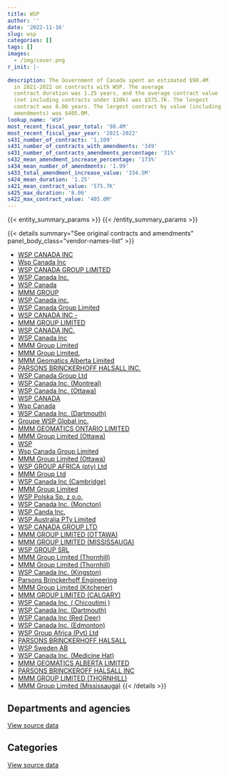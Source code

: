 ```yaml
---
title: WSP
author: ''
date: '2022-11-16'
slug: wsp
categories: []
tags: []
images:
  - /img/cover.png
r_init: |-
  
description: The Government of Canada spent an estimated $98.4M
  in 2021-2022 on contracts with WSP. The average
  contract duration was 1.25 years, and the average contract value
  (not including contracts under $10k) was $575.7K. The longest
  contract was 8.06 years. The largest contract by value (including
  amendments) was $405.0M.
lookup_name: 'WSP'
most_recent_fiscal_year_total: '98.4M'
most_recent_fiscal_year_year: '2021-2022'
s431_number_of_contracts: '1,109'
s431_number_of_contracts_with_amendments: '349'
s431_number_of_contracts_amendments_percentage: '31%'
s432_mean_amendment_increase_percentage: '173%'
s434_mean_number_of_amendments: '1.99'
s433_total_amendment_increase_value: '334.5M'
s424_mean_duration: '1.25'
s421_mean_contract_value: '575.7K'
s425_max_duration: '8.06'
s422_max_contract_value: '405.0M'
---
```


<script src="/rmarkdown-libs/htmlwidgets/htmlwidgets.js"></script>
<link href="/rmarkdown-libs/datatables-css/datatables-crosstalk.css" rel="stylesheet" />
<script src="/rmarkdown-libs/datatables-binding/datatables.js"></script>
<script src="/rmarkdown-libs/jquery/jquery-3.6.0.min.js"></script>
<link href="/rmarkdown-libs/dt-core-bootstrap/css/dataTables.bootstrap.min.css" rel="stylesheet" />
<link href="/rmarkdown-libs/dt-core-bootstrap/css/dataTables.bootstrap.extra.css" rel="stylesheet" />
<script src="/rmarkdown-libs/dt-core-bootstrap/js/jquery.dataTables.min.js"></script>
<script src="/rmarkdown-libs/dt-core-bootstrap/js/dataTables.bootstrap.min.js"></script>
<link href="/rmarkdown-libs/crosstalk/css/crosstalk.min.css" rel="stylesheet" />
<script src="/rmarkdown-libs/crosstalk/js/crosstalk.min.js"></script>
<script src="/rmarkdown-libs/htmlwidgets/htmlwidgets.js"></script>
<link href="/rmarkdown-libs/datatables-css/datatables-crosstalk.css" rel="stylesheet" />
<script src="/rmarkdown-libs/datatables-binding/datatables.js"></script>
<script src="/rmarkdown-libs/jquery/jquery-3.6.0.min.js"></script>
<link href="/rmarkdown-libs/dt-core-bootstrap/css/dataTables.bootstrap.min.css" rel="stylesheet" />
<link href="/rmarkdown-libs/dt-core-bootstrap/css/dataTables.bootstrap.extra.css" rel="stylesheet" />
<script src="/rmarkdown-libs/dt-core-bootstrap/js/jquery.dataTables.min.js"></script>
<script src="/rmarkdown-libs/dt-core-bootstrap/js/dataTables.bootstrap.min.js"></script>
<link href="/rmarkdown-libs/crosstalk/css/crosstalk.min.css" rel="stylesheet" />
<script src="/rmarkdown-libs/crosstalk/js/crosstalk.min.js"></script>

{{< entity_summary_params >}}
{{< /entity_summary_params >}}

{{< details summary="See original contracts and amendments" panel_body_class="vendor-names-list" >}}
- [WSP CANADA INC](https://search.open.canada.ca/en/ct/?sort=contract_value_f%20desc&page=1&search_text=%22WSP%20CANADA%20INC%22)
- [Wsp Canada Inc](https://search.open.canada.ca/en/ct/?sort=contract_value_f%20desc&page=1&search_text=%22Wsp%20Canada%20Inc%22)
- [WSP CANADA GROUP LIMITED](https://search.open.canada.ca/en/ct/?sort=contract_value_f%20desc&page=1&search_text=%22WSP%20CANADA%20GROUP%20LIMITED%22)
- [WSP Canada Inc.](https://search.open.canada.ca/en/ct/?sort=contract_value_f%20desc&page=1&search_text=%22WSP%20Canada%20Inc.%22)
- [WSP Canada](https://search.open.canada.ca/en/ct/?sort=contract_value_f%20desc&page=1&search_text=%22WSP%20Canada%22)
- [MMM GROUP](https://search.open.canada.ca/en/ct/?sort=contract_value_f%20desc&page=1&search_text=%22MMM%20GROUP%22)
- [WSP Canada inc.](https://search.open.canada.ca/en/ct/?sort=contract_value_f%20desc&page=1&search_text=%22WSP%20Canada%20inc.%22)
- [WSP Canada Group Limited](https://search.open.canada.ca/en/ct/?sort=contract_value_f%20desc&page=1&search_text=%22WSP%20Canada%20Group%20Limited%22)
- [WSP CANADA INC -](https://search.open.canada.ca/en/ct/?sort=contract_value_f%20desc&page=1&search_text=%22WSP%20CANADA%20INC%20-%22)
- [MMM GROUP LIMITED](https://search.open.canada.ca/en/ct/?sort=contract_value_f%20desc&page=1&search_text=%22MMM%20GROUP%20LIMITED%22)
- [WSP CANADA INC.](https://search.open.canada.ca/en/ct/?sort=contract_value_f%20desc&page=1&search_text=%22WSP%20CANADA%20INC.%22)
- [WSP Canada Inc](https://search.open.canada.ca/en/ct/?sort=contract_value_f%20desc&page=1&search_text=%22WSP%20Canada%20Inc%22)
- [MMM Group Limited](https://search.open.canada.ca/en/ct/?sort=contract_value_f%20desc&page=1&search_text=%22MMM%20Group%20Limited%22)
- [MMM Group Limited.](https://search.open.canada.ca/en/ct/?sort=contract_value_f%20desc&page=1&search_text=%22MMM%20Group%20Limited.%22)
- [MMM Geomatics Alberta Limited](https://search.open.canada.ca/en/ct/?sort=contract_value_f%20desc&page=1&search_text=%22MMM%20Geomatics%20Alberta%20Limited%22)
- [PARSONS BRINCKERHOFF HALSALL INC.](https://search.open.canada.ca/en/ct/?sort=contract_value_f%20desc&page=1&search_text=%22PARSONS%20BRINCKERHOFF%20HALSALL%20INC.%22)
- [WSP Canada Group Ltd](https://search.open.canada.ca/en/ct/?sort=contract_value_f%20desc&page=1&search_text=%22WSP%20Canada%20Group%20Ltd%22)
- [WSP Canada Inc. (Montreal)](https://search.open.canada.ca/en/ct/?sort=contract_value_f%20desc&page=1&search_text=%22WSP%20Canada%20Inc.%20%20%20%28Montreal%29%22)
- [WSP Canada Inc. (Ottawa)](https://search.open.canada.ca/en/ct/?sort=contract_value_f%20desc&page=1&search_text=%22WSP%20Canada%20Inc.%20%20%20%28Ottawa%29%22)
- [WSP CANADA](https://search.open.canada.ca/en/ct/?sort=contract_value_f%20desc&page=1&search_text=%22WSP%20CANADA%22)
- [Wsp Canada](https://search.open.canada.ca/en/ct/?sort=contract_value_f%20desc&page=1&search_text=%22Wsp%20Canada%22)
- [WSP Canada Inc. (Dartmouth)](https://search.open.canada.ca/en/ct/?sort=contract_value_f%20desc&page=1&search_text=%22WSP%20Canada%20Inc.%20%20%20%28Dartmouth%29%22)
- [Groupe WSP Global inc.](https://search.open.canada.ca/en/ct/?sort=contract_value_f%20desc&page=1&search_text=%22Groupe%20WSP%20Global%20inc.%22)
- [MMM GEOMATICS ONTARIO LIMITED](https://search.open.canada.ca/en/ct/?sort=contract_value_f%20desc&page=1&search_text=%22MMM%20GEOMATICS%20ONTARIO%20LIMITED%22)
- [MMM Group Limited (Ottawa)](https://search.open.canada.ca/en/ct/?sort=contract_value_f%20desc&page=1&search_text=%22MMM%20Group%20Limited%20%28Ottawa%29%22)
- [WSP](https://search.open.canada.ca/en/ct/?sort=contract_value_f%20desc&page=1&search_text=%22WSP%22)
- [Wsp Canada Group Limited](https://search.open.canada.ca/en/ct/?sort=contract_value_f%20desc&page=1&search_text=%22Wsp%20Canada%20Group%20Limited%22)
- [MMM Group Limited (Ottawa)](https://search.open.canada.ca/en/ct/?sort=contract_value_f%20desc&page=1&search_text=%22MMM%20Group%20Limited%20%20%28Ottawa%29%22)
- [WSP GROUP AFRICA (pty) Ltd](https://search.open.canada.ca/en/ct/?sort=contract_value_f%20desc&page=1&search_text=%22WSP%20GROUP%20AFRICA%20%28pty%29%20Ltd%22)
- [MMM Group Ltd](https://search.open.canada.ca/en/ct/?sort=contract_value_f%20desc&page=1&search_text=%22MMM%20Group%20Ltd%22)
- [WSP Canada Inc (Cambridge)](https://search.open.canada.ca/en/ct/?sort=contract_value_f%20desc&page=1&search_text=%22WSP%20Canada%20Inc%20%28Cambridge%29%22)
- [MMM Group Limited](https://search.open.canada.ca/en/ct/?sort=contract_value_f%20desc&page=1&search_text=%22%2aMMM%20Group%20Limited%22)
- [WSP Polska Sp. z o.o.](https://search.open.canada.ca/en/ct/?sort=contract_value_f%20desc&page=1&search_text=%22WSP%20Polska%20Sp.%20z%20o.o.%22)
- [WSP Canada Inc. (Moncton)](https://search.open.canada.ca/en/ct/?sort=contract_value_f%20desc&page=1&search_text=%22WSP%20Canada%20Inc.%20%20%20%28Moncton%29%22)
- [WSP Canda Inc.](https://search.open.canada.ca/en/ct/?sort=contract_value_f%20desc&page=1&search_text=%22WSP%20Canda%20Inc.%22)
- [WSP Australia PTy Limited](https://search.open.canada.ca/en/ct/?sort=contract_value_f%20desc&page=1&search_text=%22WSP%20Australia%20PTy%20Limited%22)
- [WSP CANADA GROUP LTD](https://search.open.canada.ca/en/ct/?sort=contract_value_f%20desc&page=1&search_text=%22WSP%20CANADA%20GROUP%20LTD%22)
- [MMM GROUP LIMITED (OTTAWA)](https://search.open.canada.ca/en/ct/?sort=contract_value_f%20desc&page=1&search_text=%22MMM%20GROUP%20LIMITED%20%20%28OTTAWA%29%22)
- [MMM GROUP LIMITED (MISSISSAUGA)](https://search.open.canada.ca/en/ct/?sort=contract_value_f%20desc&page=1&search_text=%22MMM%20GROUP%20LIMITED%20%28MISSISSAUGA%29%22)
- [WSP GROUP SRL](https://search.open.canada.ca/en/ct/?sort=contract_value_f%20desc&page=1&search_text=%22WSP%20GROUP%20SRL%22)
- [MMM Group Limited (Thornhill)](https://search.open.canada.ca/en/ct/?sort=contract_value_f%20desc&page=1&search_text=%22MMM%20Group%20Limited%20%28Thornhill%29%22)
- [MMM Group Limited (Thornhill)](https://search.open.canada.ca/en/ct/?sort=contract_value_f%20desc&page=1&search_text=%22MMM%20Group%20Limited%20%20%28Thornhill%29%22)
- [WSP Canada Inc. (Kingston)](https://search.open.canada.ca/en/ct/?sort=contract_value_f%20desc&page=1&search_text=%22WSP%20Canada%20Inc.%20%20%20%28Kingston%29%22)
- [Parsons Brinckerhoff Engineering](https://search.open.canada.ca/en/ct/?sort=contract_value_f%20desc&page=1&search_text=%22Parsons%20Brinckerhoff%20Engineering%22)
- [MMM Group Limited (Kitchener)](https://search.open.canada.ca/en/ct/?sort=contract_value_f%20desc&page=1&search_text=%22MMM%20Group%20Limited%20%28Kitchener%29%22)
- [MMM GROUP LIMITED (CALGARY)](https://search.open.canada.ca/en/ct/?sort=contract_value_f%20desc&page=1&search_text=%22MMM%20GROUP%20LIMITED%20%20%28CALGARY%29%22)
- [WSP Canada Inc. ( Chicoutimi )](https://search.open.canada.ca/en/ct/?sort=contract_value_f%20desc&page=1&search_text=%22WSP%20Canada%20Inc.%20%28%20Chicoutimi%20%29%22)
- [WSP Canada Inc. (Dartmouth)](https://search.open.canada.ca/en/ct/?sort=contract_value_f%20desc&page=1&search_text=%22WSP%20Canada%20Inc.%20%28Dartmouth%29%22)
- [WSP Canada Inc (Red Deer)](https://search.open.canada.ca/en/ct/?sort=contract_value_f%20desc&page=1&search_text=%22WSP%20Canada%20Inc%20%28Red%20Deer%29%22)
- [WSP Canada Inc. (Edmonton)](https://search.open.canada.ca/en/ct/?sort=contract_value_f%20desc&page=1&search_text=%22WSP%20Canada%20Inc.%20%28Edmonton%29%22)
- [WSP Group Africa (Pvt) Ltd](https://search.open.canada.ca/en/ct/?sort=contract_value_f%20desc&page=1&search_text=%22WSP%20Group%20Africa%20%28Pvt%29%20Ltd%22)
- [PARSONS BRINCKERHOFF HALSALL](https://search.open.canada.ca/en/ct/?sort=contract_value_f%20desc&page=1&search_text=%22PARSONS%20BRINCKERHOFF%20HALSALL%22)
- [WSP Sweden AB](https://search.open.canada.ca/en/ct/?sort=contract_value_f%20desc&page=1&search_text=%22WSP%20Sweden%20AB%22)
- [WSP Canada Inc. (Medicine Hat)](https://search.open.canada.ca/en/ct/?sort=contract_value_f%20desc&page=1&search_text=%22WSP%20Canada%20Inc.%20%20%20%28Medicine%20Hat%29%22)
- [MMM GEOMATICS ALBERTA LIMITED](https://search.open.canada.ca/en/ct/?sort=contract_value_f%20desc&page=1&search_text=%22MMM%20GEOMATICS%20ALBERTA%20LIMITED%22)
- [PARSONS BRINCKEROFF HALSALL INC](https://search.open.canada.ca/en/ct/?sort=contract_value_f%20desc&page=1&search_text=%22PARSONS%20BRINCKEROFF%20HALSALL%20INC%22)
- [MMM GROUP LIMITED (THORNHILL)](https://search.open.canada.ca/en/ct/?sort=contract_value_f%20desc&page=1&search_text=%22MMM%20GROUP%20LIMITED%20%20%28THORNHILL%29%22)
- [MMM Group Limited (Mississauga)](https://search.open.canada.ca/en/ct/?sort=contract_value_f%20desc&page=1&search_text=%22MMM%20Group%20Limited%20%28Mississauga%29%22)
{{< /details >}}

## Departments and agencies

<div id="htmlwidget-1" style="width:100%;height:auto;" class="datatables html-widget"></div>
<script type="application/json" data-for="htmlwidget-1">{"x":{"style":"bootstrap","filter":"none","vertical":false,"data":[["<a href=\"/departments/aafc-aac/\">Agriculture and Agri-Food Canada<\/a>","<a href=\"/departments/csa-asc/\">Canadian Space Agency<\/a>","<a href=\"/departments/csc-scc/\">Correctional Service of Canada<\/a>","<a href=\"/departments/dfatd-maecd/\">Global Affairs Canada<\/a>","<a href=\"/departments/dfo-mpo/\">Fisheries and Oceans Canada<\/a>","<a href=\"/departments/dnd-mdn/\">National Defence<\/a>","<a href=\"/departments/ec/\">Environment and Climate Change Canada<\/a>","<a href=\"/departments/hc-sc/\">Health Canada<\/a>","<a href=\"/departments/ic/\">Innovation, Science and Economic Development Canada<\/a>","<a href=\"/departments/infc/\">Infrastructure Canada<\/a>","<a href=\"/departments/nrc-cnrc/\">National Research Council Canada<\/a>","<a href=\"/departments/nrcan-rncan/\">Natural Resources Canada<\/a>","<a href=\"/departments/pc/\">Parks Canada<\/a>","<a href=\"/departments/pch/\">Canadian Heritage<\/a>","<a href=\"/departments/phac-aspc/\">Public Health Agency of Canada<\/a>","<a href=\"/departments/pwgsc-tpsgc/\">Public Services and Procurement Canada<\/a>","<a href=\"/departments/rcmp-grc/\">Royal Canadian Mounted Police<\/a>","<a href=\"/departments/tbs-sct/\">Treasury Board of Canada Secretariat<\/a>","<a href=\"/departments/tc/\">Transport Canada<\/a>"],[89690.22,null,143145.09,176115.9,1267758.49,700416.25,110347.68,23865.6,26311.38,null,333457.26,437745.51,15774589.92,null,20370,82463669.1,68752.31,null,112077.1],[64266.27,null,36277.6,364535.52,859478.06,188222.9,125159.91,120151.52,40632.33,8059.78,163718.49,357957.07,15488264.09,null,38535,82751086.51,7489.58,null,258776.13],[25285.52,104898.59,null,284382.96,2056629.76,208666.44,101540.05,120611.88,28746.95,101442.05,244907.73,51517.62,13637158.85,null,null,85869412.69,40252.38,null,478926.6],[56731.43,367814.8,28479.77,335064.6,1397464.64,680311.39,77044.49,null,null,101442.05,149396.5,89366.43,6293573.67,10000.5,null,88396670.19,198129.44,7076.77,252238.12]],"container":"<table class=\"table table-striped table-hover row-border order-column display\">\n  <thead>\n    <tr>\n      <th>Department<\/th>\n      <th>2018-2019<\/th>\n      <th>2019-2020<\/th>\n      <th>2020-2021<\/th>\n      <th>2021-2022<\/th>\n    <\/tr>\n  <\/thead>\n<\/table>","options":{"order":[[4,"desc"]],"pageLength":10,"autoWidth":true,"columnDefs":[{"targets":1,"render":"function(data, type, row, meta) {\n    return type !== 'display' ? data : DTWidget.formatCurrency(data, \"$\", 2, 3, \",\", \".\", true, null);\n  }"},{"targets":2,"render":"function(data, type, row, meta) {\n    return type !== 'display' ? data : DTWidget.formatCurrency(data, \"$\", 2, 3, \",\", \".\", true, null);\n  }"},{"targets":3,"render":"function(data, type, row, meta) {\n    return type !== 'display' ? data : DTWidget.formatCurrency(data, \"$\", 2, 3, \",\", \".\", true, null);\n  }"},{"targets":4,"render":"function(data, type, row, meta) {\n    return type !== 'display' ? data : DTWidget.formatCurrency(data, \"$\", 2, 3, \",\", \".\", true, null);\n  }"},{"width":"16%","targets":[1,2,3,4]},{"className":"dt-right","targets":[1,2,3,4]}],"orderClasses":false}},"evals":["options.columnDefs.0.render","options.columnDefs.1.render","options.columnDefs.2.render","options.columnDefs.3.render"],"jsHooks":[]}</script>
<p class="text-right">
<a href="https://github.com/GoC-Spending/contracts-data/tree/main/data/out/vendors/wsp/summary_by_fiscal_year_by_department.csv" class="source-data-link btn btn-link">View source data</a>
</p>

## Categories

<div id="htmlwidget-2" style="width:100%;height:auto;" class="datatables html-widget"></div>
<script type="application/json" data-for="htmlwidget-2">{"x":{"style":"bootstrap","filter":"none","vertical":false,"data":[["<a href=\"/categories/other/\">(Other)<\/a>","<a href=\"/categories/facilities_and_construction/\">Facilities and construction<\/a>","<a href=\"/categories/defence/\">Defence<\/a>","<a href=\"/categories/professional_services/\">Professional services<\/a>","<a href=\"/categories/information_technology/\">Information technology<\/a>","<a href=\"/categories/transportation_and_logistics/\">Transportation and logistics<\/a>","<a href=\"/categories/industrial_products_and_services/\">Industrial products and services<\/a>","<a href=\"/categories/travel/\">Travel<\/a>"],[42663.6,97698163.45,20270.82,3167203.82,525738.07,131446.23,83555.76,79270.07],[11500,96819878.05,null,3470789.46,279156.8,112511.06,178775.42,null],[29380.74,98257099.47,null,4520903.01,355717.17,191279.67,null,null],[129792.28,91481823.42,null,5680658.14,487571.61,660959.35,null,null]],"container":"<table class=\"table table-striped table-hover row-border order-column display\">\n  <thead>\n    <tr>\n      <th>Category<\/th>\n      <th>2018-2019<\/th>\n      <th>2019-2020<\/th>\n      <th>2020-2021<\/th>\n      <th>2021-2022<\/th>\n    <\/tr>\n  <\/thead>\n<\/table>","options":{"order":[[4,"desc"]],"dom":"t","pageLength":30,"autoWidth":true,"columnDefs":[{"targets":1,"render":"function(data, type, row, meta) {\n    return type !== 'display' ? data : DTWidget.formatCurrency(data, \"$\", 2, 3, \",\", \".\", true, null);\n  }"},{"targets":2,"render":"function(data, type, row, meta) {\n    return type !== 'display' ? data : DTWidget.formatCurrency(data, \"$\", 2, 3, \",\", \".\", true, null);\n  }"},{"targets":3,"render":"function(data, type, row, meta) {\n    return type !== 'display' ? data : DTWidget.formatCurrency(data, \"$\", 2, 3, \",\", \".\", true, null);\n  }"},{"targets":4,"render":"function(data, type, row, meta) {\n    return type !== 'display' ? data : DTWidget.formatCurrency(data, \"$\", 2, 3, \",\", \".\", true, null);\n  }"},{"width":"16%","targets":[1,2,3,4]},{"className":"dt-right","targets":[1,2,3,4]}],"orderClasses":false,"lengthMenu":[10,25,30,50,100]}},"evals":["options.columnDefs.0.render","options.columnDefs.1.render","options.columnDefs.2.render","options.columnDefs.3.render"],"jsHooks":[]}</script>
<p class="text-right">
<a href="https://github.com/GoC-Spending/contracts-data/tree/main/data/out/vendors/wsp/summary_by_fiscal_year_by_category.csv" class="source-data-link btn btn-link">View source data</a>
</p>
